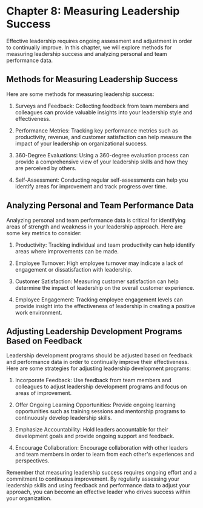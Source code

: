 Chapter 8: Measuring Leadership Success
=======================================

Effective leadership requires ongoing assessment and adjustment in order to continually improve. In this chapter, we will explore methods for measuring leadership success and analyzing personal and team performance data.

Methods for Measuring Leadership Success
----------------------------------------

Here are some methods for measuring leadership success:

1. Surveys and Feedback: Collecting feedback from team members and colleagues can provide valuable insights into your leadership style and effectiveness.

2. Performance Metrics: Tracking key performance metrics such as productivity, revenue, and customer satisfaction can help measure the impact of your leadership on organizational success.

3. 360-Degree Evaluations: Using a 360-degree evaluation process can provide a comprehensive view of your leadership skills and how they are perceived by others.

4. Self-Assessment: Conducting regular self-assessments can help you identify areas for improvement and track progress over time.

Analyzing Personal and Team Performance Data
--------------------------------------------

Analyzing personal and team performance data is critical for identifying areas of strength and weakness in your leadership approach. Here are some key metrics to consider:

1. Productivity: Tracking individual and team productivity can help identify areas where improvements can be made.

2. Employee Turnover: High employee turnover may indicate a lack of engagement or dissatisfaction with leadership.

3. Customer Satisfaction: Measuring customer satisfaction can help determine the impact of leadership on the overall customer experience.

4. Employee Engagement: Tracking employee engagement levels can provide insight into the effectiveness of leadership in creating a positive work environment.

Adjusting Leadership Development Programs Based on Feedback
-----------------------------------------------------------

Leadership development programs should be adjusted based on feedback and performance data in order to continually improve their effectiveness. Here are some strategies for adjusting leadership development programs:

1. Incorporate Feedback: Use feedback from team members and colleagues to adjust leadership development programs and focus on areas of improvement.

2. Offer Ongoing Learning Opportunities: Provide ongoing learning opportunities such as training sessions and mentorship programs to continuously develop leadership skills.

3. Emphasize Accountability: Hold leaders accountable for their development goals and provide ongoing support and feedback.

4. Encourage Collaboration: Encourage collaboration with other leaders and team members in order to learn from each other's experiences and perspectives.

Remember that measuring leadership success requires ongoing effort and a commitment to continuous improvement. By regularly assessing your leadership skills and using feedback and performance data to adjust your approach, you can become an effective leader who drives success within your organization.
